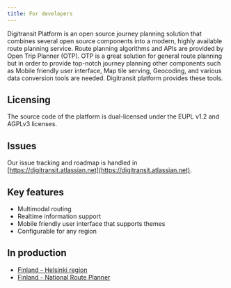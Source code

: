 ```yaml
---
title: For developers
---
```


Digitransit Platform is an open source journey planning solution that combines several open source components into a
modern, highly available route planning service. Route planning algorithms and APIs are provided by Open Trip Planner
(OTP). OTP is a great solution for general route planning but in order to provide top-notch journey planning other
components such as Mobile friendly user interface, Map tile serving, Geocoding, and various data conversion tools are
needed. Digitransit platform provides these tools.

## Licensing
The source code of the platform is dual-licensed under the EUPL v1.2 and AGPLv3 licenses.

## Issues
Our issue tracking and roadmap is handled in [https://digitransit.atlassian.net](https://digitransit.atlassian.net).

## Key features
* Multimodal routing
* Realtime information support
* Mobile friendly user interface that supports themes
* Configurable for any region

## In production
* [Finland - Helsinki region](http://www.reittiopas.fi/)
* [Finland - National Route Planner](http://opas.matka.fi/)
